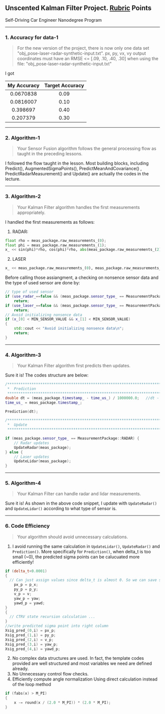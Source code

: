 ## Unscented Kalman Filter Project. [Rubric](https://review.udacity.com/#!/rubrics/783/view) Points
Self-Driving Car Engineer Nanodegree Program

---
### 1. Accuracy for data-1

> For the new version of the project, there is now only one data set "obj_pose-laser-radar-synthetic-input.txt". px, py, vx, vy output coordinates must have an RMSE <= [.09, .10, .40, .30] when using the file: "obj_pose-laser-radar-synthetic-input.txt"

I got

| My Accuracy | Target Accuracy|
|:-------------:|:-------------:|
| 0.0670838     | 0.09 |
| 0.0816007     | 0.10 |
| 0.398697      | 0.40 |
| 0.207379      | 0.30 |

---
### 2. Algorithm-1

> Your Sensor Fusion algorithm follows the general processing flow as taught in the preceding lessons.

I followed the flow taught in the lesson. Most building blocks, including Predict(), AugmentedSigmaPoints(), PredictMeanAndCovariance() , PredictRadarMeasurement() and Update() are actually the codes in the lecture.


---
### 3. Algorithm-2

> Your Kalman Filter algorithm handles the first measurements appropriately.

I handled the first measurements as follows:

1. RADAR:
``` python
float rho = meas_package.raw_measurements_(0);
float phi = meas_package.raw_measurements_(1);
x_ << sin(phi)*rho, cos(phi)*rho, abs(meas_package.raw_measurements_(2)), -phi+M_PI/2, 0;
```

2. LASER
``` python
x_ << meas_package.raw_measurements_(0), meas_package.raw_measurements_(1), 1, M_PI, 0;
```

Before calling those assiangment, a checking on nonsence sensor data and the type of used sensor are done by:
``` c++
// type of used sensor
if (use_radar_==false && (meas_package.sensor_type_ == MeasurementPackage::RADAR))
    return;
if (use_laser_==false && (meas_package.sensor_type_ == MeasurementPackage::LASER))
    return;
// Avoid initializing nonsence data
if (x_[0] < MIN_SENSOR_VALUE && x_[1] < MIN_SENSOR_VALUE)
{
    std::cout << "Avoid initializing nonsence data\n";
    return;
}
```

---
### 4. Algorithm-3

> Your Kalman Filter algorithm first predicts then updates.

Sure it is! The codes structure are below:
``` c++
/*****************************************************************************
 *  Prediction
 ****************************************************************************/
double dt = (meas_package.timestamp_ - time_us_) / 1000000.0;	//dt - expressed in seconds
time_us_ = meas_package.timestamp_;

Prediction(dt);

/*****************************************************************************
 *  Update
 ****************************************************************************/

if (meas_package.sensor_type_ == MeasurementPackage::RADAR) {
    // Radar updates
    UpdateRadar(meas_package);
} else {
    // Laser updates
    UpdateLidar(meas_package);
}
```

---
### 5. Algorithm-4

> Your Kalman Filter can handle radar and lidar measurements.

Sure it is! As shown in the above code snippet, I update with `UpdateRadar()` and `UpdateLidar()` according to what type of sensor is.

---
### 6. Code Efficiency

> Your algorithm should avoid unnecessary calculations.

1. I avoid running the same calculation in `UpdateLidar()`, `UpdateRadar()` and `Prediction()`. More specifically for `Prediction()`, when delta_t is too small (~0), the predicted sigma points can be calucuated more efficiently!
```c++
if (delta_t<0.0001)
{
  // Can just assign values since delta_t is almost 0. So we can save some calculations.
    px_p = p_x;
    py_p = p_y;
    v_p = v;
    yaw_p = yaw;
    yawd_p = yawd;
}
{
  // CTRV state recursion calculation ...
}
//write predicted sigma point into right column
Xsig_pred_(0,i) = px_p;
Xsig_pred_(1,i) = py_p;
Xsig_pred_(2,i) = v_p;
Xsig_pred_(3,i) = yaw_p;
Xsig_pred_(4,i) = yawd_p;
```
2. No complex data structures are used. In fact, the template codes provided are well structured and most variables we need are defined already.
3. No Unnecessary control flow checks.
4. Efficiently compute angle normalization
Using direct calculation instead of the loop method
```c++
if (fabs(x) > M_PI)
{
    x -= round(x / (2.0 * M_PI)) * (2.0 * M_PI);
}
```

